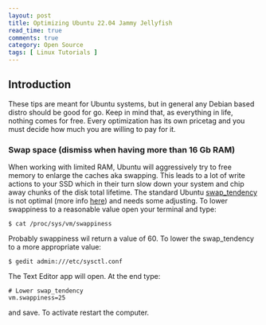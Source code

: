 ```yaml
---
layout: post
title: Optimizing Ubuntu 22.04 Jammy Jellyfish
read_time: true
comments: true
category: Open Source 
tags: [ Linux Tutorials ]
---
```


## Introduction
These tips are meant for Ubuntu systems, but in general any Debian based distro should be good for go.
Keep in mind that, as everything in life, nothing comes for free. Every optimization has its own pricetag and you must decide how much you are willing to pay for it.

### Swap space (dismiss when having more than 16 Gb RAM)
When working with limited RAM, Ubuntu will aggressively try to free memory to enlarge the caches aka swapping. This leads to a lot of write actions to your SSD which in their turn slow down your system and chip away chunks of the disk total lifetime.
The standard Ubuntu [swap_tendency](https://unix.stackexchange.com/questions/134202/when-is-swap-triggered-or-how-to-calculate-swap-tendency#134206) is not optimal (more info [here](https://rudd-o.com/linux-and-free-software/tales-from-responsivenessland-why-linux-feels-slow-and-how-to-fix-that)) and needs some adjusting.
To lower swappiness to a reasonable value open your terminal and type:
```
$ cat /proc/sys/vm/swappiness
```
Probably swappiness wil return a value of 60. To lower the swap_tendency to a more appropriate value:
```
$ gedit admin:///etc/sysctl.conf
```
The Text Editor app will open. At the end type:
```
# Lower swap_tendency
vm.swappiness=25
```
and save. To activate restart the computer.



